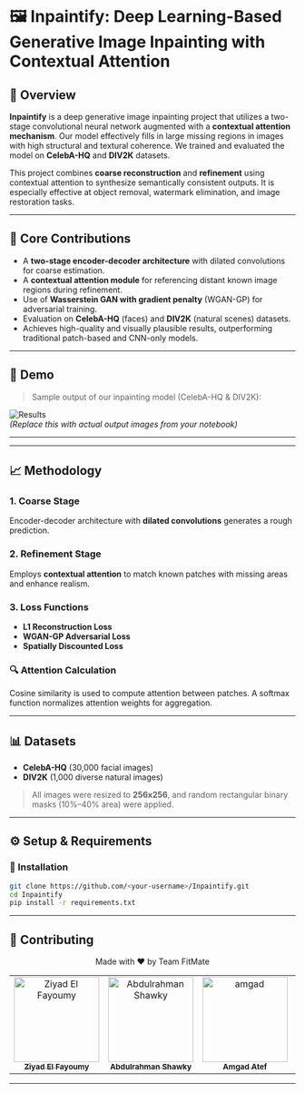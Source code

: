 # 🖼️ Inpaintify: Deep Learning-Based Generative Image Inpainting with Contextual Attention

## 📌 Overview

**Inpaintify** is a deep generative image inpainting project that utilizes a two-stage convolutional neural network augmented with a **contextual attention mechanism**. Our model effectively fills in large missing regions in images with high structural and textural coherence. We trained and evaluated the model on **CelebA-HQ** and **DIV2K** datasets.

This project combines **coarse reconstruction** and **refinement** using contextual attention to synthesize semantically consistent outputs. It is especially effective at object removal, watermark elimination, and image restoration tasks.

---

## 🧠 Core Contributions

- A **two-stage encoder-decoder architecture** with dilated convolutions for coarse estimation.
- A **contextual attention module** for referencing distant known image regions during refinement.
- Use of **Wasserstein GAN with gradient penalty** (WGAN-GP) for adversarial training.
- Evaluation on **CelebA-HQ** (faces) and **DIV2K** (natural scenes) datasets.
- Achieves high-quality and visually plausible results, outperforming traditional patch-based and CNN-only models.

---

## 🧪 Demo

> Sample output of our inpainting model (CelebA-HQ & DIV2K):

![Results](assets/results.png)  
*(Replace this with actual output images from your notebook)*

---
---

## 📈 Methodology

### 1. **Coarse Stage**  
Encoder-decoder architecture with **dilated convolutions** generates a rough prediction.

### 2. **Refinement Stage**  
Employs **contextual attention** to match known patches with missing areas and enhance realism.

### 3. **Loss Functions**

- **L1 Reconstruction Loss**
- **WGAN-GP Adversarial Loss**
- **Spatially Discounted Loss**

### 🔍 Attention Calculation

Cosine similarity is used to compute attention between patches. A softmax function normalizes attention weights for aggregation.

---

## 📊 Datasets

- **CelebA-HQ** (30,000 facial images)
- **DIV2K** (1,000 diverse natural images)

> All images were resized to **256x256**, and random rectangular binary masks (10%–40% area) were applied.

---

## ⚙️ Setup & Requirements

### 🔧 Installation

```bash
git clone https://github.com/<your-username>/Inpaintify.git
cd Inpaintify
pip install -r requirements.txt
```






---

## 👥 Contributing
<p align="center">
  Made with ❤️ by Team FitMate
</p>
<table align="center">
  <tr align="center">
      <td align="center">
      <a href="https://github.com/Ziyad-HF" target="_black">
      <img src="https://avatars.githubusercontent.com/u/99608059?v=4" width="150px;" alt="Ziyad El Fayoumy"/>
      <br />
      <sub><b>Ziyad El Fayoumy</b></sub></a>
      </td>
      <td align="center">
      <a href="https://github.com/AbdulrahmanGhitani" target="_black">
      <img src="https://avatars.githubusercontent.com/u/114954706?v=4" width="150px;" alt="Abdulrahman Shawky"/>
      <br />
      <sub><b>Abdulrahman Shawky</b></sub></a>
      </td>
      <td align="center">
      <a href="https://github.com/amg-eng" target="_black">
      <img src="https://avatars.githubusercontent.com/u/101107538?v=4" width="150px;" alt="amgad"/>
      <br />
      <sub><b>Amgad Atef</b></sub></a>
      </td>
      <td align="center">
      <a href="https://github.com/ahmadMfouad" target="_black">
      <img src="https://avatars.githubusercontent.com/u/104557512?v=4" width="150px;" alt="ahmad"/>
      <br />
      <sub><b>Ahmad Mahmoud</b></sub></a>
      </td>
    </tr>
 </table>

---
